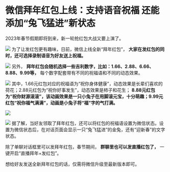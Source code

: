 # 微信拜年红包上线：支持语音祝福 还能添加“兔飞猛进”新状态

2023年春节假期即将到来，新一轮抢红包大战又要上演了。

![](https://inews.gtimg.com/om_bt/OVPLYzG-G6Nex0KiQov3f5Z8JerSKENVIJDV8-HNv2l2IAA/1000)
为了让发红包更有趣味，日前，微信上线全新“拜年红包”， **大家在发红包的同时，还可选择录制语音为好友送上祝福。**

![](https://inews.gtimg.com/om_bt/O-EmwBQXtrHV9pQDDL6Xi_mwEd-VCrAicxxggtWyM5hf4AA/1000)
另外， **拜年红包会随机选择一些吉利数字，比如：1.66、2.88、6.66、8.88、9.99等，** 每个数字配套带有不同的祝福语和不同的动态效果。

![](https://inews.gtimg.com/om_bt/Oa0S9xcM4qI60REKZ6T9BWvYlr1xU9FKSk8b_647ZI_NkAA/1000)
其中，1.66元红包对应的祝福语为“祝你身体健康”，动态效果是长辈们喜欢的荷花；2.88元红包为“祝你好事发生”，动态效果是柿子和花生；
**8.88元红包为“祝你财源滚滚”，该动画效果是一只小兔子在用脚滚元宝，十分萌趣；9.99元红包“祝你福气满满”，动画是小兔子将“福”字的气打满。**

![](https://inews.gtimg.com/om_bt/OqOn2-KufOKKaZq46DU_x_Wnnc48WUXqoTa6iBPYcBsUQAA/1000)

![](https://inews.gtimg.com/om_bt/Otqo8oZmtzJsLzdXChK-SkV-oY4vnmyV-5e-WP1KJVawkAA/1000)
据了解，当好友领取了拜年红包，还可以将红包的祝福语设置为微信状态。设置为微信状态后，在对话页面会显示一只“兔飞猛进”的金兔，还有“迎新春”的文字状态。

除了单聊对话框里可以发拜年红包，春节期间， **群聊里也可以发直播红包了，** 一键开启“直播拜年+发红包”。

想给好友发送全新拜年红包的话，仅需将微信升级至最新版本即可。


